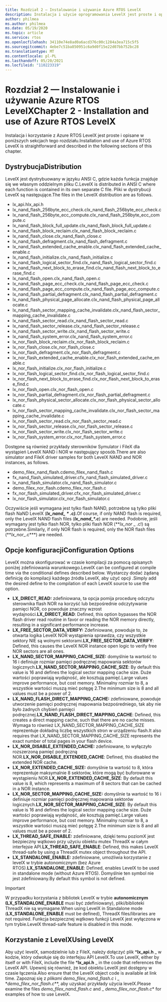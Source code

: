 ```yaml
---
title: Rozdział 2 — Instalowanie i używanie Azure RTOS LevelX
description: Instalacja i użycie oprogramowania LevelX jest proste i opisane w poniższych sekcjach tego rozdziału.
author: philmea
ms.author: philmea
ms.date: 05/19/2020
ms.topic: article
ms.service: rtos
ms.openlocfilehash: 34110e74e8ad0a6acd376c00c1284a3ea715c5f5
ms.sourcegitcommit: 4ebe7c51ba850951c6a9d0f15e22d07bb752bc28
ms.translationtype: MT
ms.contentlocale: pl-PL
ms.lasthandoff: 05/20/2021
ms.locfileid: "110223319"
---
```

# <a name="chapter-2---installation-and-use-of-azure-rtos-levelx"></a><span data-ttu-id="e0870-103">Rozdział 2 — Instalowanie i używanie Azure RTOS LevelX</span><span class="sxs-lookup"><span data-stu-id="e0870-103">Chapter 2 - Installation and use of Azure RTOS LevelX</span></span>

<span data-ttu-id="e0870-104">Instalacja i korzystanie z Azure RTOS LevelX jest proste i opisane w poniższych sekcjach tego rozdziału.</span><span class="sxs-lookup"><span data-stu-id="e0870-104">Installation and use of Azure RTOS LevelX is straightforward and described in the following sections of this chapter.</span></span>

## <a name="distribution"></a><span data-ttu-id="e0870-105">Dystrybucja</span><span class="sxs-lookup"><span data-stu-id="e0870-105">Distribution</span></span>

<span data-ttu-id="e0870-106">LevelX jest dystrybuowany w języku ANSI C, gdzie każda funkcja znajduje się we własnym oddzielnym pliku C.</span><span class="sxs-lookup"><span data-stu-id="e0870-106">LevelX is distributed in ANSI C where each function is contained in its own separate C file.</span></span> <span data-ttu-id="e0870-107">Pliki w dystrybucji LevelX są następujące.</span><span class="sxs-lookup"><span data-stu-id="e0870-107">The files in the LevelX distribution are as follows.</span></span>
- <span data-ttu-id="e0870-108">lx_api.h</span><span class="sxs-lookup"><span data-stu-id="e0870-108">lx_api.h</span></span>
- <span data-ttu-id="e0870-109">lx_nand_flash_256byte_ecc_check.c</span><span class="sxs-lookup"><span data-stu-id="e0870-109">lx_nand_flash_256byte_ecc_check.c</span></span>
- <span data-ttu-id="e0870-110">lx_nand_flash_256byte_ecc_compute.c</span><span class="sxs-lookup"><span data-stu-id="e0870-110">lx_nand_flash_256byte_ecc_compute.c</span></span>
- <span data-ttu-id="e0870-111">lx_nand_flash_block_full_update.c</span><span class="sxs-lookup"><span data-stu-id="e0870-111">lx_nand_flash_block_full_update.c</span></span>
- <span data-ttu-id="e0870-112">lx_nand_flash_block_reclaim.c</span><span class="sxs-lookup"><span data-stu-id="e0870-112">lx_nand_flash_block_reclaim.c</span></span>
- <span data-ttu-id="e0870-113">lx_nand_flash_close.c</span><span class="sxs-lookup"><span data-stu-id="e0870-113">lx_nand_flash_close.c</span></span>
- <span data-ttu-id="e0870-114">lx_nand_flash_defragment.c</span><span class="sxs-lookup"><span data-stu-id="e0870-114">lx_nand_flash_defragment.c</span></span>  
- <span data-ttu-id="e0870-115">lx_nand_flash_extended_cache_enable.c</span><span class="sxs-lookup"><span data-stu-id="e0870-115">lx_nand_flash_extended_cache_enable.c</span></span>
- <span data-ttu-id="e0870-116">lx_nand_flash_initialize.c</span><span class="sxs-lookup"><span data-stu-id="e0870-116">lx_nand_flash_initialize.c</span></span>
- <span data-ttu-id="e0870-117">lx_nand_flash_logical_sector_find.c</span><span class="sxs-lookup"><span data-stu-id="e0870-117">lx_nand_flash_logical_sector_find.c</span></span>
- <span data-ttu-id="e0870-118">lx_nand_flash_next_block_to_erase_find.c</span><span class="sxs-lookup"><span data-stu-id="e0870-118">lx_nand_flash_next_block_to_erase_find.c</span></span>
- <span data-ttu-id="e0870-119">lx_nand_flash_open.c</span><span class="sxs-lookup"><span data-stu-id="e0870-119">lx_nand_flash_open.c</span></span>
- <span data-ttu-id="e0870-120">lx_nand_flash_page_ecc_check.c</span><span class="sxs-lookup"><span data-stu-id="e0870-120">lx_nand_flash_page_ecc_check.c</span></span>
- <span data-ttu-id="e0870-121">lx_nand_flash_page_ecc_compute.c</span><span class="sxs-lookup"><span data-stu-id="e0870-121">lx_nand_flash_page_ecc_compute.c</span></span>  
- <span data-ttu-id="e0870-122">lx_nand_flash_partial_defragment.c</span><span class="sxs-lookup"><span data-stu-id="e0870-122">lx_nand_flash_partial_defragment.c</span></span>
- <span data-ttu-id="e0870-123">lx_nand_flash_physical_page_allocate.c</span><span class="sxs-lookup"><span data-stu-id="e0870-123">lx_nand_flash_physical_page_allocate.c</span></span>
- <span data-ttu-id="e0870-124">lx_nand_flash_sector_mapping_cache_invalidate.c</span><span class="sxs-lookup"><span data-stu-id="e0870-124">lx_nand_flash_sector_mapping_cache_invalidate.c</span></span>
- <span data-ttu-id="e0870-125">lx_nand_flash_sector_read.c</span><span class="sxs-lookup"><span data-stu-id="e0870-125">lx_nand_flash_sector_read.c</span></span>
- <span data-ttu-id="e0870-126">lx_nand_flash_sector_release.c</span><span class="sxs-lookup"><span data-stu-id="e0870-126">lx_nand_flash_sector_release.c</span></span>
- <span data-ttu-id="e0870-127">lx_nand_flash_sector_write.c</span><span class="sxs-lookup"><span data-stu-id="e0870-127">lx_nand_flash_sector_write.c</span></span>
- <span data-ttu-id="e0870-128">lx_nand_flash_system_error.c</span><span class="sxs-lookup"><span data-stu-id="e0870-128">lx_nand_flash_system_error.c</span></span>
- <span data-ttu-id="e0870-129">lx_nor_flash_block_reclaim.c</span><span class="sxs-lookup"><span data-stu-id="e0870-129">lx_nor_flash_block_reclaim.c</span></span>
- <span data-ttu-id="e0870-130">lx_nor_flash_close.c</span><span class="sxs-lookup"><span data-stu-id="e0870-130">lx_nor_flash_close.c</span></span>
- <span data-ttu-id="e0870-131">lx_nor_flash_defragment.c</span><span class="sxs-lookup"><span data-stu-id="e0870-131">lx_nor_flash_defragment.c</span></span>  
- <span data-ttu-id="e0870-132">lx_nor_flash_extended_cache_enable.c</span><span class="sxs-lookup"><span data-stu-id="e0870-132">lx_nor_flash_extended_cache_enable.c</span></span>
- <span data-ttu-id="e0870-133">lx_nor_flash_initialize.c</span><span class="sxs-lookup"><span data-stu-id="e0870-133">lx_nor_flash_initialize.c</span></span>
- <span data-ttu-id="e0870-134">lx_nor_flash_logical_sector_find.c</span><span class="sxs-lookup"><span data-stu-id="e0870-134">lx_nor_flash_logical_sector_find.c</span></span>
- <span data-ttu-id="e0870-135">lx_nor_flash_next_block_to_erase_find.c</span><span class="sxs-lookup"><span data-stu-id="e0870-135">lx_nor_flash_next_block_to_erase_find.c</span></span>
- <span data-ttu-id="e0870-136">lx_nor_flash_open.c</span><span class="sxs-lookup"><span data-stu-id="e0870-136">lx_nor_flash_open.c</span></span>
- <span data-ttu-id="e0870-137">lx_nor_flash_partial_defragment.c</span><span class="sxs-lookup"><span data-stu-id="e0870-137">lx_nor_flash_partial_defragment.c</span></span>
- <span data-ttu-id="e0870-138">lx_nor_flash_physical_sector_allocate.c</span><span class="sxs-lookup"><span data-stu-id="e0870-138">lx_nor_flash_physical_sector_allocate.c</span></span>
- <span data-ttu-id="e0870-139">lx_nor_flash_sector_mapping_cache_invalidate.c</span><span class="sxs-lookup"><span data-stu-id="e0870-139">lx_nor_flash_sector_mapping_cache_invalidate.c</span></span>
- <span data-ttu-id="e0870-140">lx_nor_flash_sector_read.c</span><span class="sxs-lookup"><span data-stu-id="e0870-140">lx_nor_flash_sector_read.c</span></span>
- <span data-ttu-id="e0870-141">lx_nor_flash_sector_release.c</span><span class="sxs-lookup"><span data-stu-id="e0870-141">lx_nor_flash_sector_release.c</span></span>
- <span data-ttu-id="e0870-142">lx_nor_flash_sector_write.c</span><span class="sxs-lookup"><span data-stu-id="e0870-142">lx_nor_flash_sector_write.c</span></span>
- <span data-ttu-id="e0870-143">lx_nor_flash_system_error.c</span><span class="sxs-lookup"><span data-stu-id="e0870-143">lx_nor_flash_system_error.c</span></span>

<span data-ttu-id="e0870-144">Dostępne są również przykłady sterowników Symulator i FileX dla wystąpień LevelX NAND i NOR w następujący sposób.</span><span class="sxs-lookup"><span data-stu-id="e0870-144">There are also simulator and FileX driver samples for both LevelX NAND and NOR instances, as follows.</span></span>

- <span data-ttu-id="e0870-145">demo_filex_nand_flash.c</span><span class="sxs-lookup"><span data-stu-id="e0870-145">demo_filex_nand_flash.c</span></span>  
- <span data-ttu-id="e0870-146">fx_nand_flash_simulated_driver.c</span><span class="sxs-lookup"><span data-stu-id="e0870-146">fx_nand_flash_simulated_driver.c</span></span>
- <span data-ttu-id="e0870-147">lx_nand_flash_simulator.c</span><span class="sxs-lookup"><span data-stu-id="e0870-147">lx_nand_flash_simulator.c</span></span>
- <span data-ttu-id="e0870-148">demo_filex_nor_flash.c</span><span class="sxs-lookup"><span data-stu-id="e0870-148">demo_filex_nor_flash.c</span></span>  
- <span data-ttu-id="e0870-149">fx_nor_flash_simulated_driver.c</span><span class="sxs-lookup"><span data-stu-id="e0870-149">fx_nor_flash_simulated_driver.c</span></span>
- <span data-ttu-id="e0870-150">lx_nor_flash_simulator.c</span><span class="sxs-lookup"><span data-stu-id="e0870-150">lx_nor_flash_simulator.c</span></span>

<span data-ttu-id="e0870-151">Oczywiście jeśli wymagana jest tylko flash NAND, potrzebne są tylko pliki flash NaND LevelX (***lx_nand_ \* .c).***</span><span class="sxs-lookup"><span data-stu-id="e0870-151">Of course, if only NAND flash is required, only the LevelX NAND flash files (***lx_nand_\*.c***) are needed.</span></span> <span data-ttu-id="e0870-152">Podobnie, jeśli wymagany jest tylko flash NOR, tylko pliki flash NOR (\*\*_lx_nor_ \_ .c!) są potrzebne.</span><span class="sxs-lookup"><span data-stu-id="e0870-152">Similarly, if only NOR flash is required, only the NOR flash files (\*\*_lx_nor_\_.c\*\*\*) are needed.</span></span>

## <a name="configuration-options"></a><span data-ttu-id="e0870-153">Opcje konfiguracji</span><span class="sxs-lookup"><span data-stu-id="e0870-153">Configuration Options</span></span>

<span data-ttu-id="e0870-154">LevelX można skonfigurować w czasie kompilacji za pomocą opisanych poniżej zdefiniowania warunkowego.</span><span class="sxs-lookup"><span data-stu-id="e0870-154">LevelX can be configured at compile time via the conditional defines described below.</span></span> <span data-ttu-id="e0870-155">Wystarczy dodać żądaną definicję do kompilacji każdego źródła LevelX, aby użyć opcji .</span><span class="sxs-lookup"><span data-stu-id="e0870-155">Simply add the desired define to the compilation of each LevelX source to use the option.</span></span>

- <span data-ttu-id="e0870-156">**LX_DIRECT_READ:** zdefiniowana, ta opcja pomija procedurę odczytu sterownika flash NOR na korzyść lub bezpośrednie odczytywanie pamięci NOR, co powoduje znaczny wzrost wydajności.</span><span class="sxs-lookup"><span data-stu-id="e0870-156">**LX_DIRECT_READ**:  Defined, this option bypasses the NOR flash driver read routine in favor or reading the NOR memory directly, resulting in a significant performance increase.</span></span>
- <span data-ttu-id="e0870-157">**LX_FREE_SECTOR_DATA_VERIFY:** Zdefiniowane, powoduje to, że otwarta logika LevelX NOR wystąpienia sprawdza, czy wszystkie sektory NIE są wolnymi sektorami.</span><span class="sxs-lookup"><span data-stu-id="e0870-157">**LX_FREE_SECTOR_DATA_VERIFY**: Defined, this causes the LevelX NOR instance open logic to verify free NOR sectors are all ones.</span></span>
- <span data-ttu-id="e0870-158">**LX_NAND_SECTOR_MAPPING_CACHE_SIZE:** domyślnie ta wartość to 16 i definiuje rozmiar pamięci podręcznej mapowania sektorów logicznych.</span><span class="sxs-lookup"><span data-stu-id="e0870-158">**LX_NAND_SECTOR_MAPPING_CACHE_SIZE**:  By default this value is 16 and defines the logical sector mapping cache size.</span></span> <span data-ttu-id="e0870-159">Duże wartości poprawiają wydajność, ale kosztują pamięć.</span><span class="sxs-lookup"><span data-stu-id="e0870-159">Large values improve performance, but cost memory.</span></span> <span data-ttu-id="e0870-160">Minimalny rozmiar to 8, a wszystkie wartości muszą mieć potęgę 2.</span><span class="sxs-lookup"><span data-stu-id="e0870-160">The minimum size is 8 and all values must be a power of 2.</span></span>
- <span data-ttu-id="e0870-161">**LX_NAND_FLASH_DIRECT_MAPPING_CACHE:** zdefiniowane, powoduje utworzenie pamięci podręcznej mapowania bezpośredniego, tak aby nie było żadnych chybień pamięci podręcznej.</span><span class="sxs-lookup"><span data-stu-id="e0870-161">**LX_NAND_FLASH_DIRECT_MAPPING_CACHE**: Defined, this creates a direct mapping cache, such that there are no cache misses.</span></span> <span data-ttu-id="e0870-162">Wymaga to również LX_NAND_SECTOR_MAPPING_CACHE_SIZE reprezentuje dokładną liczbę wszystkich stron w urządzeniu flash.</span><span class="sxs-lookup"><span data-stu-id="e0870-162">It also requires that LX_NAND_SECTOR_MAPPING_CACHE_SIZE represents the exact number of total pages in your flash device.</span></span>
- <span data-ttu-id="e0870-163">**LX_NOR_DISABLE_EXTENDED_CACHE:** zdefiniowane, to wyłączyło rozszerzoną pamięć podręczną NOR.</span><span class="sxs-lookup"><span data-stu-id="e0870-163">**LX_NOR_DISABLE_EXTENDED_CACHE**: Defined, this disabled the extended NOR cache.</span></span>
- <span data-ttu-id="e0870-164">**LX_NOR_EXTENDED_CACHE_SIZE:** domyślnie ta wartość to 8, która reprezentuje maksymalnie 8 sektorów, które mogą być buforowane w wystąpieniu NOR.</span><span class="sxs-lookup"><span data-stu-id="e0870-164">**LX_NOR_EXTENDED_CACHE_SIZE**: By default this value is 8, which represents a maximum of 8 sectors that can be cached in a NOR instance.</span></span>
- <span data-ttu-id="e0870-165">**LX_NOR_SECTOR_MAPPING_CACHE_SIZE:** domyślnie ta wartość to 16 i definiuje rozmiar pamięci podręcznej mapowania sektorów logicznych.</span><span class="sxs-lookup"><span data-stu-id="e0870-165">**LX_NOR_SECTOR_MAPPING_CACHE_SIZE**: By default this value is 16 and defines the logical sector mapping cache size.</span></span> <span data-ttu-id="e0870-166">Duże wartości poprawiają wydajność, ale kosztują pamięć.</span><span class="sxs-lookup"><span data-stu-id="e0870-166">Large values improve performance, but cost memory.</span></span> <span data-ttu-id="e0870-167">Minimalny rozmiar to 8, a wszystkie wartości muszą mieć potęgę 2.</span><span class="sxs-lookup"><span data-stu-id="e0870-167">The minimum size is 8 and all values must be a power of 2.</span></span>
- <span data-ttu-id="e0870-168">**LX_THREAD_SAFE_ENABLE:** zdefiniowane, dzięki temu poziomX jest bezpieczny wątkowo przy użyciu obiektu mutex ThreadX w całym interfejsie API.</span><span class="sxs-lookup"><span data-stu-id="e0870-168">**LX_THREAD_SAFE_ENABLE**: Defined, this makes LevelX thread-safe by using a ThreadX mutex object throughout the API.</span></span>
- <span data-ttu-id="e0870-169">**LX_STANDALONE_ENABLE:** zdefiniowane, umożliwia korzystanie z levelX w trybie autonomicznym (bez Azure RTOS).</span><span class="sxs-lookup"><span data-stu-id="e0870-169">**LX_STANDALONE_ENABLE**: Defined, enables LevelX to be used in standalone mode (without Azure RTOS).</span></span> <span data-ttu-id="e0870-170">Domyślnie ten symbol nie jest zdefiniowany.</span><span class="sxs-lookup"><span data-stu-id="e0870-170">By default this symbol is not defined.</span></span>

> [!IMPORTANT]
> <span data-ttu-id="e0870-171">W przypadku korzystania z bibliotek LevelX w trybie **autonomicznym (LX_STANDALONE_ENABLE** musi być zdefiniowany), pliki/biblioteki ThreadX nie są wymagane.</span><span class="sxs-lookup"><span data-stu-id="e0870-171">When using LevelX in Standalone mode (**LX_STANDALONE_ENABLE** must be defined), ThreadX files/libraries are not required.</span></span> <span data-ttu-id="e0870-172">Funkcja bezpiecznej wątkowo funkcji LevelX jest wyłączona w tym trybie.</span><span class="sxs-lookup"><span data-stu-id="e0870-172">LevelX thread-safe feature is disabled in this mode.</span></span>

## <a name="using-levelx"></a><span data-ttu-id="e0870-173">Korzystanie z LevelX</span><span class="sxs-lookup"><span data-stu-id="e0870-173">Using LevelX</span></span>

<span data-ttu-id="e0870-174">Aby użyć levelX, samodzielnie lub z FileX, należy dołączyć plik \***lx_api.h** _ w kodzie, który odwołuje się do interfejsu API LevelX.</span><span class="sxs-lookup"><span data-stu-id="e0870-174">To use LevelX, either by itself or with FileX, include the file \***lx_api.h** _ in the code that references the LevelX API.</span></span> <span data-ttu-id="e0870-175">Upewnij się również, że kod obiektu LevelX jest dostępny w czasie łączenia.</span><span class="sxs-lookup"><span data-stu-id="e0870-175">Also ensure that the LevelX object code is available at link time.</span></span> <span data-ttu-id="e0870-176">Zapoznaj się z _*_plikami demo_filex_nand_flash.c_*_ i _ \*_demo_filex_nor_flash.c_\*\*, aby uzyskać przykłady użycia levelX.</span><span class="sxs-lookup"><span data-stu-id="e0870-176">Please examine the files _*_demo_filex_nand_flash.c_*_ and _ *_demo_filex_nor_flash.c_*\* for examples of how to use LevelX.</span></span>
